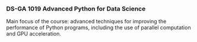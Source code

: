 ### DS-GA 1019 Advanced Python for Data Science

Main focus of the course: advanced techniques for improving the performance of Python programs, including the use of parallel computation 
and GPU acceleration.

